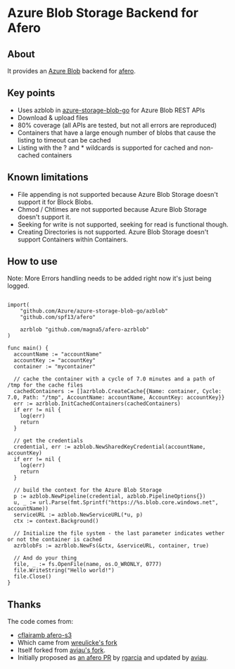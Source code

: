 # Azure Blob Storage Backend for Afero
## About
It provides an [Azure Blob](https://azure.microsoft.com/en-us/services/storage/blobs/#overview) backend for [afero](https://github.com/spf13/afero/).

## Key points
- Uses azblob in [azure-storage-blob-go](https://github.com/Azure/azure-storage-blob-go/) for Azure Blob REST APIs
- Download & upload files
- 80% coverage (all APIs are tested, but not all errors are reproduced)
- Containers that have a large enough number of blobs that cause the listing to timeout can be cached
- Listing with the ? and * wildcards is supported for cached and non-cached containers

## Known limitations
- File appending is not supported because Azure Blob Storage doesn't support it for Block Blobs.
- Chmod / Chtimes are not supported because Azure Blob Storage doesn't support it.
- Seeking for write is not supported, seeking for read is functional though.
- Creating Directories is not supported.  Azure Blob Storage doesn't support Containers within Containers.

## How to use
Note: More Errors handling needs to be added right now it's just being logged.
```golang

import(
	"github.com/Azure/azure-storage-blob-go/azblob"
 	"github.com/spf13/afero"

	azrblob "github.com/magna5/afero-azrblob"
)

func main() {
  accountName := "accountName"
  accountKey := "accountKey"
  container := "mycontainer"

  // cache the container with a cycle of 7.0 minutes and a path of /tmp for the cache files
  cachedContainers := []azrblob.CreateCache{{Name: container, Cycle: 7.0, Path: "/tmp", AccountName: accountName, AccountKey: accountKey}}
  err := azrblob.InitCachedContainers(cachedContainers)
  if err != nil {
    log(err)
    return
  }

  // get the credentials
  credential, err := azblob.NewSharedKeyCredential(accountName, accountKey)
  if err != nil {
    log(err)
    return
  }

  // build the context for the Azure Blob Storage
  p := azblob.NewPipeline(credential, azblob.PipelineOptions{})
  u, _ := url.Parse(fmt.Sprintf("https://%s.blob.core.windows.net", accountName))
  serviceURL := azblob.NewServiceURL(*u, p)
  ctx := context.Background()

  // Initialize the file system - the last parameter indicates wether or not the container is cached
  azrblobFs := azrblob.NewFs(&ctx, &serviceURL, container, true)

  // And do your thing
  file, _ := fs.OpenFile(name, os.O_WRONLY, 0777)
  file.WriteString("Hello world!")
  file.Close()
}
```

## Thanks

The code comes from:
- [cflairamb afero-s3](https://github.com/fclairamb/afero-s3)
- Which came from [wreulicke's fork](https://github.com/wreulicke/afero-s3)
- Itself forked from [aviau's fork](https://github.com/aviau/).
- Initially proposed as [an afero PR](https://github.com/spf13/afero/pull/90) by [rgarcia](https://github.com/rgarcia) and updated by [aviau](https://github.com/aviau).

